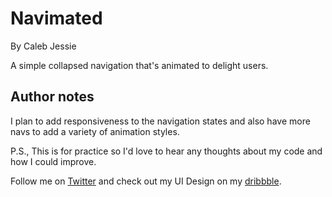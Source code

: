 Navimated
==============
By Caleb Jessie

A simple collapsed navigation that's animated to delight users.

Author notes
-------------------------

I plan to add responsiveness to the navigation states and also have more navs to add a variety of animation styles.

P.S., This is for practice so I'd love to hear any thoughts about my code and how I could improve.

Follow me on [Twitter](http://www.twitter.com/calebjessie) and check out my UI Design on my [dribbble](http://www.dribbble.com/calebjessie).